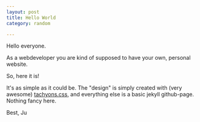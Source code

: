 ```yaml
---
layout: post
title: Hello World
category: random

---
```


Hello everyone.

As a webdeveloper you are kind of supposed to have your own, personal website.

So, here it is!

It's as simple as it could be. The "design" is simply created with (very awesome) [tachyons.css](http://tachyons.io/), and everything else is a basic jekyll github-page. Nothing fancy here.

Best, Ju